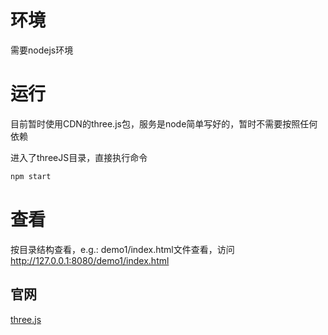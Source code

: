 # 环境

需要nodejs环境



# 运行

目前暂时使用CDN的three.js包，服务是node简单写好的，暂时不需要按照任何依赖

进入了threeJS目录，直接执行命令


```sh
npm start
```


# 查看

按目录结构查看，e.g.:
demo1/index.html文件查看，访问 http://127.0.0.1:8080/demo1/index.html


## 官网

[three.js](https://threejs.org/docs/index.html)

